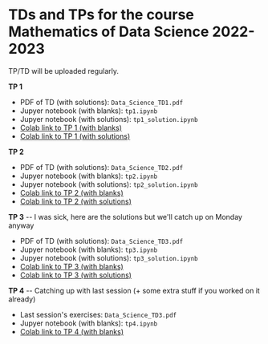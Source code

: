 # TDs and TPs for the course Mathematics of Data Science 2022-2023

TP/TD will be uploaded regularly.

**TP 1**
- PDF of TD (with solutions): `Data_Science_TD1.pdf`
- Jupyer notebook (with blanks): `tp1.ipynb`
- Jupyer notebook (with solutions): `tp1_solution.ipynb`
- [Colab link to TP 1 (with blanks)](https://colab.research.google.com/github/gjhuizing/tp_data_science/blob/main/tp1.ipynb)
- [Colab link to TP 1 (with solutions)](https://colab.research.google.com/github/gjhuizing/tp_data_science/blob/main/tp1_solution.ipynb)


**TP 2**
- PDF of TD (with solutions): `Data_Science_TD2.pdf`
- Jupyer notebook (with blanks): `tp2.ipynb`
- Jupyer notebook (with solutions): `tp2_solution.ipynb`
- [Colab link to TP 2 (with blanks)](https://colab.research.google.com/github/gjhuizing/tp_data_science/blob/main/tp2.ipynb)
- [Colab link to TP 2 (with solutions)](https://colab.research.google.com/github/gjhuizing/tp_data_science/blob/main/tp2_solution.ipynb)


**TP 3** -- I was sick, here are the solutions but we'll catch up on Monday anyway
- PDF of TD (with solutions): `Data_Science_TD3.pdf`
- Jupyer notebook (with blanks): `tp3.ipynb`
- Jupyer notebook (with solutions): `tp3_solution.ipynb`
- [Colab link to TP 3 (with blanks)](https://colab.research.google.com/github/gjhuizing/tp_data_science/blob/main/tp3.ipynb)
- [Colab link to TP 3 (with solutions)](https://colab.research.google.com/github/gjhuizing/tp_data_science/blob/main/tp3_solution.ipynb)

**TP 4** -- Catching up with last session (+ some extra stuff if you worked on it already)
- Last session's exercises: `Data_Science_TD3.pdf`
- Jupyer notebook (with blanks): `tp4.ipynb`
- [Colab link to TP 4 (with blanks)](https://colab.research.google.com/github/gjhuizing/tp_data_science/blob/main/tp4.ipynb)
